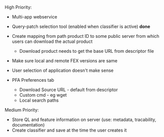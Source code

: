 High Priority:

* Multi-app webservice
* Query-patch selection tool (enabled when classifier is active) **done**
* Create mapping from path product ID to some public server from which users can download the actual product
    - Download product needs to get the base URL from descriptor file
* Make sure local and remote FEX versions are same
* User selection of application doesn't make sense

* PFA Preferences tab
    - Download Source URL - default from descriptor
    - Custom cmd - eg wget
    - Local search paths
    
Medium Priority:

* Store QL and feature information on server (use: metadata, tracability, documentation)
* Create classifier and save at the time the user creates it



    
    